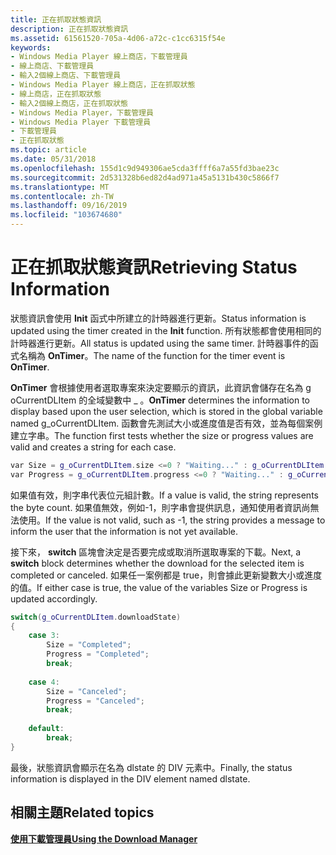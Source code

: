 ```yaml
---
title: 正在抓取狀態資訊
description: 正在抓取狀態資訊
ms.assetid: 61561520-705a-4d06-a72c-c1cc6315f54e
keywords:
- Windows Media Player 線上商店，下載管理員
- 線上商店、下載管理員
- 輸入2個線上商店、下載管理員
- Windows Media Player 線上商店，正在抓取狀態
- 線上商店，正在抓取狀態
- 輸入2個線上商店，正在抓取狀態
- Windows Media Player，下載管理員
- Windows Media Player 下載管理員
- 下載管理員
- 正在抓取狀態
ms.topic: article
ms.date: 05/31/2018
ms.openlocfilehash: 155d1c9d949306ae5cda3ffff6a7a55fd3bae23c
ms.sourcegitcommit: 2d531328b6ed82d4ad971a45a5131b430c5866f7
ms.translationtype: MT
ms.contentlocale: zh-TW
ms.lasthandoff: 09/16/2019
ms.locfileid: "103674680"
---
```

# <a name="retrieving-status-information"></a><span data-ttu-id="3490e-113">正在抓取狀態資訊</span><span class="sxs-lookup"><span data-stu-id="3490e-113">Retrieving Status Information</span></span>

<span data-ttu-id="3490e-114">狀態資訊會使用 **Init** 函式中所建立的計時器進行更新。</span><span class="sxs-lookup"><span data-stu-id="3490e-114">Status information is updated using the timer created in the **Init** function.</span></span> <span data-ttu-id="3490e-115">所有狀態都會使用相同的計時器進行更新。</span><span class="sxs-lookup"><span data-stu-id="3490e-115">All status is updated using the same timer.</span></span> <span data-ttu-id="3490e-116">計時器事件的函式名稱為 **OnTimer**。</span><span class="sxs-lookup"><span data-stu-id="3490e-116">The name of the function for the timer event is **OnTimer**.</span></span>

<span data-ttu-id="3490e-117">**OnTimer** 會根據使用者選取專案來決定要顯示的資訊，此資訊會儲存在名為 g oCurrentDLItem 的全域變數中 \_ 。</span><span class="sxs-lookup"><span data-stu-id="3490e-117">**OnTimer** determines the information to display based upon the user selection, which is stored in the global variable named g\_oCurrentDLItem.</span></span> <span data-ttu-id="3490e-118">函數會先測試大小或進度值是否有效，並為每個案例建立字串。</span><span class="sxs-lookup"><span data-stu-id="3490e-118">The function first tests whether the size or progress values are valid and creates a string for each case.</span></span>


```C++
var Size = g_oCurrentDLItem.size <=0 ? "Waiting..." : g_oCurrentDLItem.size + " bytes";
var Progress = g_oCurrentDLItem.progress <=0 ? "Waiting..." : g_oCurrentDLItem.progress + " bytes";

```



<span data-ttu-id="3490e-119">如果值有效，則字串代表位元組計數。</span><span class="sxs-lookup"><span data-stu-id="3490e-119">If a value is valid, the string represents the byte count.</span></span> <span data-ttu-id="3490e-120">如果值無效，例如-1，則字串會提供訊息，通知使用者資訊尚無法使用。</span><span class="sxs-lookup"><span data-stu-id="3490e-120">If the value is not valid, such as -1, the string provides a message to inform the user that the information is not yet available.</span></span>

<span data-ttu-id="3490e-121">接下來， **switch** 區塊會決定是否要完成或取消所選取專案的下載。</span><span class="sxs-lookup"><span data-stu-id="3490e-121">Next, a **switch** block determines whether the download for the selected item is completed or canceled.</span></span> <span data-ttu-id="3490e-122">如果任一案例都是 true，則會據此更新變數大小或進度的值。</span><span class="sxs-lookup"><span data-stu-id="3490e-122">If either case is true, the value of the variables Size or Progress is updated accordingly.</span></span>


```C++
switch(g_oCurrentDLItem.downloadState)
{
    case 3:            
        Size = "Completed";
        Progress = "Completed";
        break;
        
    case 4:
        Size = "Canceled";
        Progress = "Canceled";
        break;
        
    default:
        break;                
}

```



<span data-ttu-id="3490e-123">最後，狀態資訊會顯示在名為 dlstate 的 DIV 元素中。</span><span class="sxs-lookup"><span data-stu-id="3490e-123">Finally, the status information is displayed in the DIV element named dlstate.</span></span>

## <a name="related-topics"></a><span data-ttu-id="3490e-124">相關主題</span><span class="sxs-lookup"><span data-stu-id="3490e-124">Related topics</span></span>

<dl> <dt>

[<span data-ttu-id="3490e-125">**使用下載管理員**</span><span class="sxs-lookup"><span data-stu-id="3490e-125">**Using the Download Manager**</span></span>](using-the-download-manager.md)
</dt> </dl>

 

 




